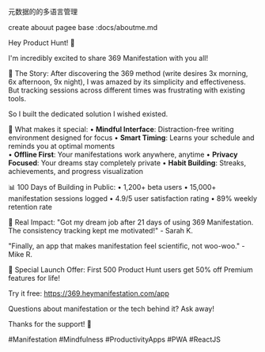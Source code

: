 元数据的的多语言管理

create abouut pagee base :docs/aboutme.md

Hey Product Hunt! 👋

I'm incredibly excited to share 369 Manifestation with you all!

🧵 The Story:
After discovering the 369 method (write desires 3x morning, 6x afternoon, 9x night), I was amazed by its simplicity and effectiveness. But tracking sessions across different times was frustrating with existing tools.

So I built the dedicated solution I wished existed.

💫 What makes it special:
• **Mindful Interface**: Distraction-free writing environment designed for focus
• **Smart Timing**: Learns your schedule and reminds you at optimal moments  
• **Offline First**: Your manifestations work anywhere, anytime
• **Privacy Focused**: Your dreams stay completely private
• **Habit Building**: Streaks, achievements, and progress visualization

📊 100 Days of Building in Public:
• 1,200+ beta users
• 15,000+ manifestation sessions logged
• 4.9/5 user satisfaction rating
• 89% weekly retention rate

🎯 Real Impact:
"Got my dream job after 21 days of using 369 Manifestation. The consistency tracking kept me motivated!" - Sarah K.

"Finally, an app that makes manifestation feel scientific, not woo-woo." - Mike R.

🚀 Special Launch Offer:
First 500 Product Hunt users get 50% off Premium features for life!

Try it free: https://369.heymanifestation.com/app

Questions about manifestation or the tech behind it? Ask away! 

Thanks for the support! 🙏

#Manifestation #Mindfulness #ProductivityApps #PWA #ReactJS
